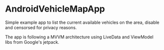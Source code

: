 # AndroidVehicleMapApp
Simple example app to list the current available vehicles on the area, disable and censorsed for privacy reasons.

The app is following a MVVM architecture using LiveData and ViewModel libs from Google's jetpack.
